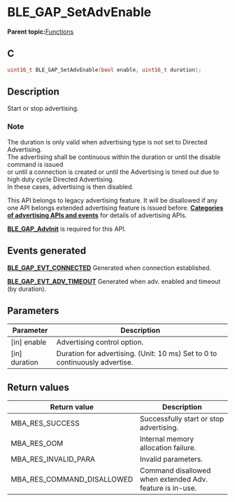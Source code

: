 # BLE\_GAP\_SetAdvEnable

**Parent topic:**[Functions](GUID-0DD261BF-40D6-42CD-8806-9B93D259D1CC.md)

## C

```c
uint16_t BLE_GAP_SetAdvEnable(bool enable, uint16_t duration);
```

## Description

Start or stop advertising.

### Note

The duration is only valid when advertising type is not set to Directed Advertising.<br />The advertising shall be continuous within the duration or until the disable command is issued<br />or until a connection is created or until the Advertising is timed out due to high duty cycle Directed Advertising.<br />In these cases, advertising is then disabled.

This API belongs to legacy advertising feature. It will be disallowed if any one API belongs extended advertising feature is issued before. **[Categories of advertising APIs and events](GUID-6250C306-2D62-4631-A4F9-616BBCCC48AC.md)** for details of advertising APIs.

**[BLE\_GAP\_AdvInit](GUID-00582C15-26DA-41D8-8125-1FDD13BCF632.md)** is required for this API.

## Events generated

**[BLE\_GAP\_EVT\_CONNECTED](GUID-ADCFB5AA-F06E-4ED9-9227-592A5CE40F39.md)** Generated when connection established.

**[BLE\_GAP\_EVT\_ADV\_TIMEOUT](GUID-ADCFB5AA-F06E-4ED9-9227-592A5CE40F39.md)** Generated when adv. enabled and timeout \(by duration\).

## Parameters

|Parameter|Description|
|---------|-----------|
|\[in\] enable|Advertising control option.|
|\[in\] duration|Duration for advertising. \(Unit: 10 ms\) Set to 0 to continuously advertise.|

## Return values

|Return value|Description|
|------------|-----------|
|MBA\_RES\_SUCCESS|Successfully start or stop advertising.|
|MBA\_RES\_OOM|Internal memory allocation failure.|
|MBA\_RES\_INVALID\_PARA|Invalid parameters.|
|MBA\_RES\_COMMAND\_DISALLOWED|Command disallowed when extended Adv. feature is in-use.|

